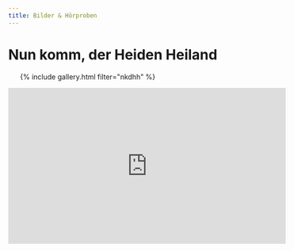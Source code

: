 ```yaml
---
title: Bilder & Hörproben
---
```


# Nun komm, der Heiden Heiland

<ol class="gallery">{% include gallery.html filter="nkdhh" %}</ol>

<div class="video">
<iframe width="560" height="315" src="https://www.youtube.com/embed/-VqpOLHUiCA?si=YtJcVaPvSDPuufGW" title="YouTube video player" frameborder="0" allow="accelerometer; autoplay; clipboard-write; encrypted-media; gyroscope; picture-in-picture; web-share" referrerpolicy="strict-origin-when-cross-origin" allowfullscreen></iframe>
</div>
